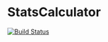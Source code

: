 # StatsCalculator

[![Build Status](https://travis-ci.com/pratik1596/StatsCalculator.svg?branch=master)](https://travis-ci.com/pratik1596/StatsCalculator)
